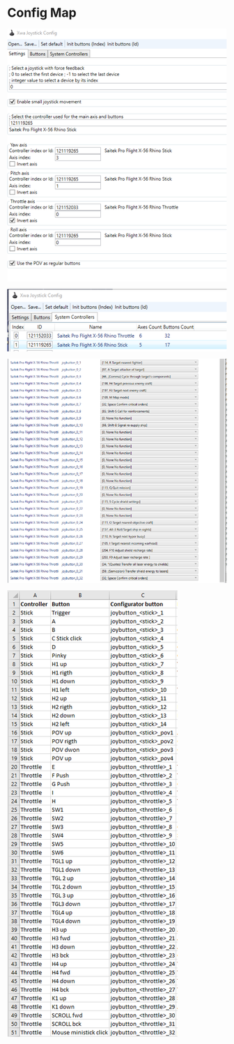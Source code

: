 # Config Map
![x56 Joystick Config](../_images/x56joystickconfig.png "x56 Joystick Config")

![x56 Joystick Config](../_images/x56joystickconfig2.png "x56 Joystick Config 2")

![x56 Joystick Config](../_images/x56joystickconfig3.png "x56 Joystick Config 3")

![x56 Joystick Config](../_images/x56joystickconfig4.png "x56 Joystick Config 4")